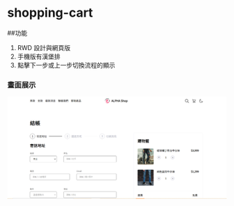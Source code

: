 # shopping-cart

##功能

1. RWD 設計與網頁版
2. 手機版有漢堡排
3. 點擊下一步或上一步切換流程的顯示
   
### 畫面展示
![image](./image/snippet.png)